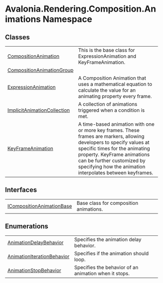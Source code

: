 # Avalonia.Rendering.Composition.Animations Namespace






## Classes
<table>
<tr>
<td><a href="T_Avalonia_Rendering_Composition_Animations_CompositionAnimation">CompositionAnimation</a></td>
<td>This is the base class for ExpressionAnimation and KeyFrameAnimation.</td>
</tr>
<tr>
<td><a href="T_Avalonia_Rendering_Composition_Animations_CompositionAnimationGroup">CompositionAnimationGroup</a></td>
<td> </td>
</tr>
<tr>
<td><a href="T_Avalonia_Rendering_Composition_Animations_ExpressionAnimation">ExpressionAnimation</a></td>
<td>A Composition Animation that uses a mathematical equation to calculate the value for an animating property every frame.</td>
</tr>
<tr>
<td><a href="T_Avalonia_Rendering_Composition_Animations_ImplicitAnimationCollection">ImplicitAnimationCollection</a></td>
<td>A collection of animations triggered when a condition is met.</td>
</tr>
<tr>
<td><a href="T_Avalonia_Rendering_Composition_Animations_KeyFrameAnimation">KeyFrameAnimation</a></td>
<td>A time-based animation with one or more key frames. These frames are markers, allowing developers to specify values at specific times for the animating property. KeyFrame animations can be further customized by specifying how the animation interpolates between keyframes.</td>
</tr>
</table>

## Interfaces
<table>
<tr>
<td><a href="T_Avalonia_Rendering_Composition_Animations_ICompositionAnimationBase">ICompositionAnimationBase</a></td>
<td>Base class for composition animations.</td>
</tr>
</table>

## Enumerations
<table>
<tr>
<td><a href="T_Avalonia_Rendering_Composition_Animations_AnimationDelayBehavior">AnimationDelayBehavior</a></td>
<td>Specifies the animation delay behavior.</td>
</tr>
<tr>
<td><a href="T_Avalonia_Rendering_Composition_Animations_AnimationIterationBehavior">AnimationIterationBehavior</a></td>
<td>Specifies if the animation should loop.</td>
</tr>
<tr>
<td><a href="T_Avalonia_Rendering_Composition_Animations_AnimationStopBehavior">AnimationStopBehavior</a></td>
<td>Specifies the behavior of an animation when it stops.</td>
</tr>
</table>